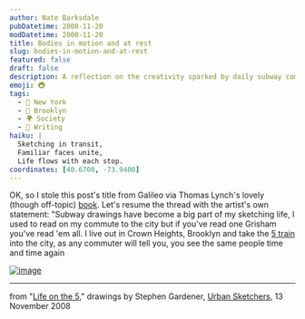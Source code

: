 ```yaml
---
author: Nate Barksdale
pubDatetime: 2008-11-20
modDatetime: 2008-11-20
title: Bodies in motion and at rest
slug: bodies-in-motion-and-at-rest
featured: false
draft: false
description: A reflection on the creativity sparked by daily subway commutes in Brooklyn, as shared by artist Stephen Gardener.
emoji: 🚇
tags:
  - 🗽 New York
  - 🌆 Brooklyn
  - 🌍 Society
  - 📝 Writing
haiku: |
  Sketching in transit,  
  Familiar faces unite,  
  Life flows with each stop.
coordinates: [40.6700, -73.9400]
---
```


OK, so I stole this post's title from Galileo via Thomas Lynch's lovely (though off-topic) [book](http://web.archive.org/web/20241225054920/https://www.amazon.com/Bodies-Motion-Rest-Metaphor-Mortality/dp/0393321649/). Let's resume the thread with the artist's own statement: "Subway drawings have become a big part of my sketching life, I used to read on my commute to the city but if you've read one Grisham you've read 'em all. I live out in Crown Heights, Brooklyn and take the [5 train](https://www.google.com/search?q=%225%20train%22%20mta.info) into the city, as any commuter will tell you, you see the same people time and time again

[![image](http://culture-making.com/media/subway+5.jpg)](http://www.urbansketchers.com/2008/11/life-on-5.html)

---

from "[Life on the 5](http://www.urbansketchers.com/2008/11/life-on-5.html)," drawings by Stephen Gardener, [Urban Sketchers](http://www.urbansketchers.com/2008/11/life-on-5.html), 13 November 2008
